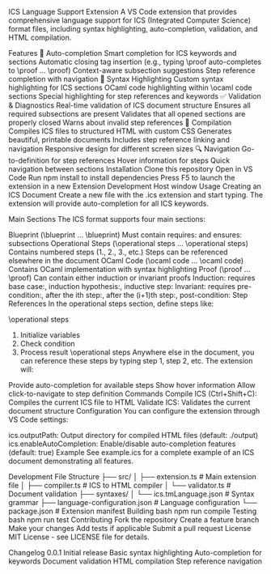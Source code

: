 ICS Language Support Extension
A VS Code extension that provides comprehensive language support for ICS (Integrated Computer Science) format files, including syntax highlighting, auto-completion, validation, and HTML compilation.

Features
🎯 Auto-completion
Smart completion for ICS keywords and sections
Automatic closing tag insertion (e.g., typing \proof auto-completes to \proof ... \proof)
Context-aware subsection suggestions
Step reference completion with navigation
📝 Syntax Highlighting
Custom syntax highlighting for ICS sections
OCaml code highlighting within \ocaml code sections
Special highlighting for step references and keywords
✅ Validation & Diagnostics
Real-time validation of ICS document structure
Ensures all required subsections are present
Validates that all opened sections are properly closed
Warns about invalid step references
🔧 Compilation
Compiles ICS files to structured HTML with custom CSS
Generates beautiful, printable documents
Includes step reference linking and navigation
Responsive design for different screen sizes
🔍 Navigation
Go-to-definition for step references
Hover information for steps
Quick navigation between sections
Installation
Clone this repository
Open in VS Code
Run npm install to install dependencies
Press F5 to launch the extension in a new Extension Development Host window
Usage
Creating an ICS Document
Create a new file with the .ics extension and start typing. The extension will provide auto-completion for all ICS keywords.

Main Sections
The ICS format supports four main sections:

Blueprint (\blueprint ... \blueprint)
Must contain requires: and ensures: subsections
Operational Steps (\operational steps ... \operational steps)
Contains numbered steps (1., 2., 3., etc.)
Steps can be referenced elsewhere in the document
OCaml Code (\ocaml code ... \ocaml code)
Contains OCaml implementation with syntax highlighting
Proof (\proof ... \proof)
Can contain either induction or invariant proofs
Induction: requires base case:, induction hypothesis:, inductive step:
Invariant: requires pre-condition:, after the ith step:, after the (i+1)th step:, post-condition:
Step References
In the operational steps section, define steps like:

\operational steps
1. Initialize variables
2. Check condition
3. Process result
\operational steps
Anywhere else in the document, you can reference these steps by typing step 1, step 2, etc. The extension will:

Provide auto-completion for available steps
Show hover information
Allow click-to-navigate to step definition
Commands
Compile ICS (Ctrl+Shift+C): Compiles the current ICS file to HTML
Validate ICS: Validates the current document structure
Configuration
You can configure the extension through VS Code settings:

ics.outputPath: Output directory for compiled HTML files (default: ./output)
ics.enableAutoCompletion: Enable/disable auto-completion features (default: true)
Example
See example.ics for a complete example of an ICS document demonstrating all features.

Development
File Structure
├── src/
│   ├── extension.ts     # Main extension file
│   ├── compiler.ts      # ICS to HTML compiler
│   └── validator.ts     # Document validation
├── syntaxes/
│   └── ics.tmLanguage.json  # Syntax grammar
├── language-configuration.json  # Language configuration
└── package.json         # Extension manifest
Building
bash
npm run compile
Testing
bash
npm run test
Contributing
Fork the repository
Create a feature branch
Make your changes
Add tests if applicable
Submit a pull request
License
MIT License - see LICENSE file for details.

Changelog
0.0.1
Initial release
Basic syntax highlighting
Auto-completion for keywords
Document validation
HTML compilation
Step reference navigation
